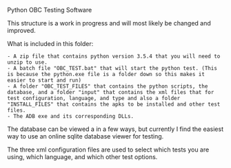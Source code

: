 Python OBC Testing Software

This structure is a work in progress and will most likely be changed and improved.

What is included in this folder:

    - A zip file that contains python version 3.5.4 that you will need to unzip to use.
    - A batch file "OBC_TEST.bat" that will start the python test. (This is because the python.exe file is a folder down so this makes it easier to start and run)
    - A folder "OBC_TEST_FILES" that contains the python scripts, the database, and a folder "input" that contains the xml files that for test configuration, language, and type and also a folder "INSTALL_FILES" that contains the apks to be installed and other test files.
    - The ADB exe and its corresponding DLLs.

The database can be viewed a in a few ways, but currently I find the easiest way to use an online sqlite database viewer for testing.

The three xml configuration files are used to select which tests you are using, which language, and which other test options.

